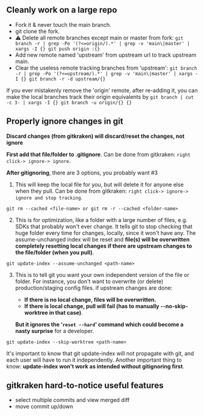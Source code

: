 ## Cleanly work on a large repo

- Fork it & never touch the main branch.
- git clone the fork.
- :warning: Delete all remote branches except main or master from fork: `git branch -r | grep -Po '(?<=origin/).*' | grep -v 'main\|master' | xargs -I {} git push origin :{}`
- Add new remote named 'upstream' from upstream url to track upstream main.
- Clear the useless remote tracking branches from 'upstream': `git branch -r | grep -Po '(?<=upstream/).*' | grep -v 'main\|master' | xargs -I {} git branch -r -d upstream/{}`

If you ever mistakenly remove the 'origin' remote, after re-adding it, you can make the local branches track their origin equivalents by `git branch | cut -c 3- | xargs -I {} git branch -u origin/{} {}`


## Properly ignore changes in git

**Discard changes (from gitkraken) will discard/reset the changes, not ignore**

**First add that file/folder to .gitignore**. Can be done from gitkraken: `right click-> ignore-> ignore`.

**After gitignoring**, there are 3 options, you probably want #3

1. This will keep the local file for you, but will delete it for anyone else when they pull. Can be done from gitkraken: `right click-> ignore-> ignore and stop tracking`.

```
git rm --cached <file-name> or git rm -r --cached <folder-name>
```

2. This is for optimization, like a folder with a large number of files, e.g. SDKs that probably won't ever change. It tells git to stop checking that huge folder every time for changes, locally, since it won't have any. The assume-unchanged index will be reset and **file(s) will be overwritten completely resetting local changes if there are upstream changes to the file/folder (when you pull)**.

```
git update-index --assume-unchanged <path-name>
```

3. This is to tell git you want your own independent version of the file or folder. For instance, you don't want to overwrite (or delete) production/staging config files. if upstream changes are done:
    - **If there is no local change, files will be overwritten.**
    - **If there is local change, pull will fail (has to manually --no-skip-worktree in that case)**.

    **But it ignores the ‘`reset --hard`' command which could become a nasty surprise** for a developer.

```
git update-index --skip-worktree <path-name>
```

It's important to know that git update-index will not propagate with git, and each user will have to run it independently. Another important thing to know: **update-index won't work as intended without gitignoring first**.

## gitkraken hard-to-notice useful features

- select multiple commits and view merged diff
- move commit up/down
